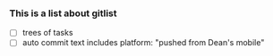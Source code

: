 ### This is a list about gitlist

- [ ] trees of tasks
- [ ] auto commit text includes platform: "pushed from Dean's mobile"
